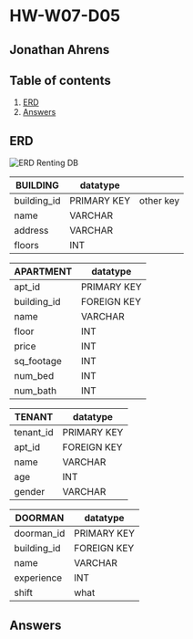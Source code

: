 # HW-W07-D05
## Jonathan Ahrens

## Table of contents
1. [ERD](#erd)  
2. [Answers](#answers)

## ERD
![ERD Renting DB](http://i.imgur.com/ZtNpJKd.jpg?1)


 BUILDING | datatype ||
 --- | --- | --- 
building_id | PRIMARY KEY | other key
name | VARCHAR
address | VARCHAR
floors | INT

APARTMENT | datatype
--- | ---
apt_id | PRIMARY KEY
building_id | FOREIGN KEY
name | VARCHAR
floor | INT
price | INT
sq_footage | INT
num_bed | INT
num_bath | INT

TENANT | datatype
--- | ---
tenant_id | PRIMARY KEY
apt_id | FOREIGN KEY
name | VARCHAR
age | INT
gender | VARCHAR

DOORMAN | datatype
--- | ---
doorman_id | PRIMARY KEY
building_id | FOREIGN KEY
name | VARCHAR
experience | INT
shift | what




## Answers

